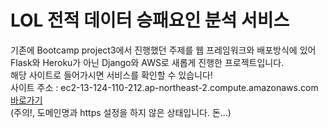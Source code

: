 # LOL 전적 데이터 승패요인 분석 서비스
기존에 Bootcamp project3에서 진행했던 주제를 웹 프레임워크와 배포방식에 있어 Flask와 Heroku가 아닌 Django와 AWS로 새롭게 진행한 프로젝트입니다.  
해당 사이트로 들어가시면 서비스를 확인할 수 있습니다!  
사이트 주소 : ec2-13-124-110-212.ap-northeast-2.compute.amazonaws.com [바로가기](http://ec2-13-124-110-212.ap-northeast-2.compute.amazonaws.com)    
(주의!, 도메인명과 https 설정을 하지 않은 상태입니다. 돈...)